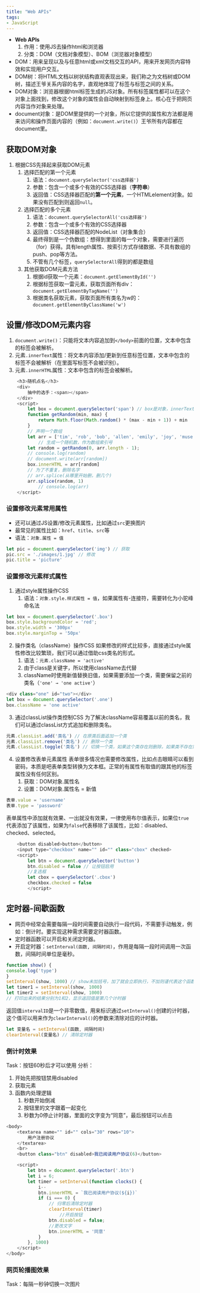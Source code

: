 ```yaml
---
title: "Web APIs"
tags: 
- JavaScript
---
```


- **Web APIs**
	1. 作用：使用JS去操作html和浏览器
	2. 分类：DOM（文档对象模型）、BOM（浏览器对象模型）
- DOM：用来呈现以及与任意html或xml文档交互的API，用来开发网页内容特效和实现用户交互。
- DOM树：将HTML文档以树状结构直观表现出来，我们称之为文档树或DOM树，描述王爷关系内容的名字，直观地体现了标签与标签之间的关系。
- DOM对象：浏览器根据html标签生成的JS对象。所有标签属性都可以在这个对象上面找到，修改这个对象的属性会自动映射到标签身上。核心在于把网页内容当作对象来处理。
- document对象：是DOM里提供的一个对象，所以它提供的属性和方法都是用来访问和操作页面内容的（例如：`document.write()`）王爷所有内容都在document里。

## 获取DOM对象
1. 根据CSS先择起来获取DOM元素
	1. 选择匹配的第一个元素
		1. 语法：`document.querySelector('css选择器')`
		2. 参数：包含一个或多个有效的CSS选择器（**字符串**）
		3. 返回值：CSS选择器匹配的**第一个元素**，一个HTMLelement对象。如果没有匹配到则返回`null`。
	2. 选择匹配的多个元素
		1. 语法：`document.querySelectorAll('css选择器')`
		2. 参数：包含一个或多个有效的CSS选择器
		3. 返回值：CSS选择器匹配的NodeList（对象集合）
		4. 最终得到是一个伪数组：想得到里面的每一个对象，需要进行遍历（for）获得。具有length属性、按索引方式存储数据、不具有数组的push、pop等方法。
		5. 不管有几个标签，`querySelectorAll`得到的都是数组
	3. 其他获取DOM元素方法
		1. 根据id获取一个元素：`document.getElementById('')`
		2. 根据标签获取一雷元素，获取页面所有div：`document.getElementByTagName('')`
		3. 根据类名获取元素，获取页面所有类名为w的：`document.getElementByClassName('w')`
## 设置/修改DOM元素内容
1. `document.write()`：只能将文本内容追加到`</body>`前面的位置，文本中包含的标签会被解析。
2. 元素`.innerText`属性：将文本内容添加/更新到任意标签位置，文本中包含的标签不会被解析（在里面写标签不会被识别）。
3. 元素`.innerHTML`属性：文本中包含的标签会被解析。
```js
    <h3>随机点名</h3>
    <div>
        抽中的选手：<span></span>
    </div>
    <script>
        let box = document.querySelector('span') // box是对象，innerText是属性
        function getRandom(min, max) {
            return Math.floor(Math.random() * (max - min + 1)) + min
        }
        // 声明一个数组
        let arr = ['tim', 'rob', 'bob', 'allen', 'emily', 'joy', 'muse', 'casio', 'may']
            // 生成一个随机数，作为数组索引号
        let random = getRandom(0, arr.length - 1);
        // console.log(random)
        // document.write(arr[random])
        box.innerHTML = arr[random]
        // 为了不重复，删除名字
        // arr.splice(从哪里开始删，删几个)
        arr.splice(random, 1)
            // console.log(arr)
    </script>
```
### 设置修改元素常用属性
- 还可以通过JS设置/修改元素属性，比如通过`src`更换图片
- 最常见的属性比如：`href`、`title`、`src`等
- 语法：`对象.属性 = 值`
```js
let pic = document.querySelector('img') // 获取
pic.src = './images/1.jpg' // 修改
pic.title = 'picture'
```

### 设置修改元素样式属性
1. 通过style属性操作CSS
	1. 语法：`对象.style.样式属性 = 值`，如果属性有-连接符，需要转化为小驼峰命名法
```js
let box = document.querySelector('.box')
box.style.backgroundColor = 'red';
box.style.width = '300px'
box.style.marginTop = '50px'
```
2. 操作类名（className）操作CSS
如果修改的样式比较多，直接通过style属性修改比较繁琐，我们可以通过借助css类名的形式。
	1. 语法：`元素.className = 'active'`
	2. 由于class是关键字，所以使用className去代替
	3. className时使用新值替换旧值，如果需要添加一个类，需要保留之前的类名（`'one' → 'one active'`）
```js
<div class="one" id="two"></div>
let box = document.querySelector('.one')
box.className = 'one active'
```
3. 通过classList操作类控制CSS
为了解决className容易覆盖以前的类名，我们可以通过classList方式追加和删除类名。
```js
元素.classList.add('类名') // 在原类后面追加一个类
元素.classList.remove('类名') // 删除一个类
元素.classList.toggle('类名') // 切换一个类，如果这个类存在则删除，如果类不存在则追加
```
4. 设置修改表单元素属性
表单很多情况也需要修改属性，比如点击眼睛可以看到密码，本质是吧表单类型转换为文本框。正常的有属性有取值的跟其他的标签属性没有任何区别。
	1. 获取：DOM对象.属性名
	2. 设置：DOM对象.属性名 = 新值
```js
表单.value = 'username'
表单.type = 'password'
```
表单属性中添加就有效果、一出就没有效果，一律使用布尔值表示，如果位`true`代表添加了该属性，如果为`false`代表移除了该属性，比如：disabled、checked、selected。

```js
    <button disabled>button</button>
    <input type="checkbox" name="" id="" class="cbox" checked>
    <script>
        let btn = document.querySelector('button')
        btn.disabled = false // 让按钮启用
        //复选框
        let cbox = querySelector('.cbox')
		checkbox.checked = false
		</script>
```

## 定时器-间歇函数
- 网页中经常会需要每隔一段时间需要自动执行一段代码，不需要手动触发，例如：倒计时。要实现这种需求需要定时器函数。
- 定时器函数可以开启和关闭定时器。
- 开启定时器：`setInterval(函数, 间隔时间)`，作用是每隔一段时间调用一次函数，间隔时间单位是毫秒。
```js
function show() {
console.log('type')
}
setInterval(show, 1000) // show未加括号，加了就会立即执行，不加则谨代表这个函数
let timer1 = setInterval(show, 1000)
let timer2 = setInterval(show, 1000)
// 打印出来的结果分别为1和2，显示返回值是第几个计时器
```

返回值`intervalID`是一个非零数值，用来标识通过`setInterval()`创建的计时器，这个值可以用来作为`clearInterval()`的参数来清除对应的计时器。

```js
let 变量名 = setInterval(函数, 间隔时间)
clearInterval(变量名) // 清除定时器
```

### 倒计时效果
Task：按钮60秒后才可以使用
分析：
1. 开始先把按钮禁用disabled
2. 获取元素
3. 函数内处理逻辑
	1. 秒数开始倒减
	2. 按钮里的文字跟着一起变化
	3. 秒数为0停止计时器，里面的文字变为“同意”，最后按钮可以点击
```js
<body>
    <textarea name="" id="" cols="30" rows="10">
        用户注册协议
    </textarea>
    <br>
    <button class="btn" disabled>我已阅读用户协议(6)</button>

    <script>
        let btn = document.querySelector('.btn')
        let i = 6;
        let timer = setInterval(function clocks() {
            i--
            btn.innerHTML = `我已阅读用户协议(${i})`
            if (i === 0) {
                // 归零后清除定时器
                clearInterval(timer)
                    //开启按钮
                btn.disabled = false;
                //更改文字
                btn.innerHTML = '同意'
            }
        }, 1000)
    </script>
</body>
```

### 网页轮播图效果
Task：每隔一秒钟切换一次图片

